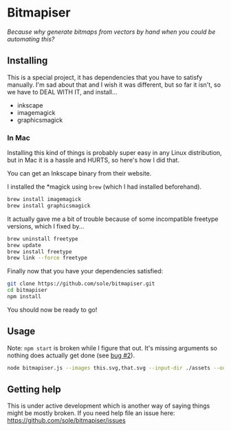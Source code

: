 # Bitmapiser

_Because why generate bitmaps from vectors by hand when you could be automating this?_

## Installing

This is a special project, it has dependencies that you have to satisfy manually. I'm sad about that and I wish it was different, but so far it isn't, so we have to DEAL WITH IT, and install...

* inkscape
* imagemagick
* graphicsmagick

### In Mac

Installing this kind of things is probably super easy in any Linux distribution, but in Mac it is a hassle and HURTS, so here's how I did that. 

You can get an Inkscape binary from their website.

I installed the *magick using `brew` (which I had installed beforehand).

```bash
brew install imagemagick
brew install graphicsmagick
```

It actually gave me a bit of trouble because of some incompatible freetype versions, which I fixed by...

```bash
brew uninstall freetype
brew update
brew install freetype
brew link --force freetype
```

Finally now that you have your dependencies satisfied:

```bash
git clone https://github.com/sole/bitmapiser.git
cd bitmapiser
npm install
```
You should now be ready to go!

## Usage

Note: `npm start` is broken while I figure that out. It's missing arguments so nothing does actually get done (see [bug #2](https://github.com/sole/bitmapiser/issues/2)).

```bash
node bitmapiser.js --images this.svg,that.svg --input-dir ./assets --output-dir ./images --sizes 32,36,48,72,128
```

## Getting help

This is under active development which is another way of saying things might be mostly broken. If you need help file an issue here: https://github.com/sole/bitmapiser/issues
